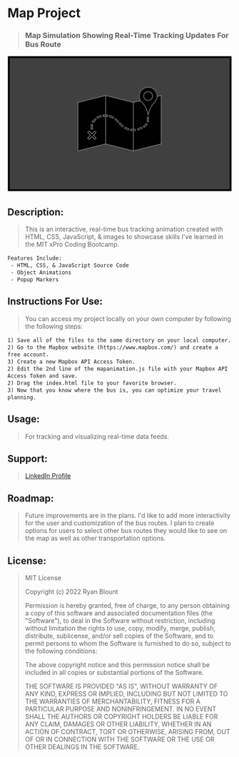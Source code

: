 # Map Project
> ### Map Simulation Showing Real-Time Tracking Updates For Bus Route

![Map Project](Images/Map-Image.png "Map Project")
<!-- <img src="Images/Map-Image.png" alt="Map Project" width="1000" height="600"> -->

## Description:
> This is an interactive, real-time bus tracking animation created with HTML, CSS, JavaScript, & images to showcase skills I've learned in the MIT xPro Coding Bootcamp.
   
    Features Include:  
     - HTML, CSS, & JavaScript Source Code  
     - Object Animations  
     - Popup Markers  

## Instructions For Use:
> You can access my project locally on your own computer by following the following steps:    

    1) Save all of the files to the same directory on your local computer.
    2) Go to the Mapbox website (https://www.mapbox.com/) and create a free account.
    3) Create a new Mapbox API Access Token.
    2) Edit the 2nd line of the mapanimation.js file with your Mapbox API Access Token and save.
    2) Drag the index.html file to your favorite browser.
    3) Now that you know where the bus is, you can optimize your travel planning.

## Usage:
> For tracking and visualizing real-time data feeds.  

## Support:
> [LinkedIn Profile](https://linkedin.com/in/ryanblount2)  

## Roadmap: 
> Future improvements are in the plans. I'd like to add more interactivity for the user and customization of the bus routes. I plan to create options for users to select other bus routes they would like to see on the map as well as other transportation options.

## License:
> MIT License
>
> Copyright (c) 2022 Ryan Blount
>
> Permission is hereby granted, free of charge, to any person obtaining a copy
> of this software and associated documentation files (the "Software"), to deal
> in the Software without restriction, including without limitation the rights
> to use, copy, modify, merge, publish, distribute, sublicense, and/or sell
> copies of the Software, and to permit persons to whom the Software is
> furnished to do so, subject to the following conditions:
>
> The above copyright notice and this permission notice shall be included in all
> copies or substantial portions of the Software.
>
> THE SOFTWARE IS PROVIDED "AS IS", WITHOUT WARRANTY OF ANY KIND, EXPRESS OR
> IMPLIED, INCLUDING BUT NOT LIMITED TO THE WARRANTIES OF MERCHANTABILITY,
> FITNESS FOR A PARTICULAR PURPOSE AND NONINFRINGEMENT. IN NO EVENT SHALL THE
> AUTHORS OR COPYRIGHT HOLDERS BE LIABLE FOR ANY CLAIM, DAMAGES OR OTHER
> LIABILITY, WHETHER IN AN ACTION OF CONTRACT, TORT OR OTHERWISE, ARISING FROM,
> OUT OF OR IN CONNECTION WITH THE SOFTWARE OR THE USE OR OTHER DEALINGS IN THE
> SOFTWARE.
